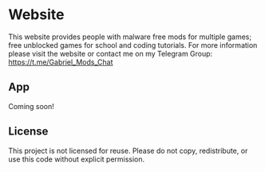 # Website
This website provides people with malware free mods for multiple games; free unblocked games for school and coding tutorials. For more information please visit the website or contact me on my Telegram Group: https://t.me/Gabriel_Mods_Chat

## App
Coming soon!

## License

This project is not licensed for reuse. Please do not copy, redistribute, or use this code without explicit permission.
